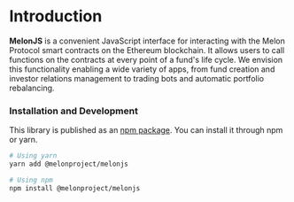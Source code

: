 # Introduction

**MelonJS** is a convenient JavaScript interface for interacting with the Melon Protocol smart contracts on the Ethereum blockchain. It allows users to call functions on the contracts at every point of a fund's life cycle. We envision this functionality enabling a wide variety of apps, from fund creation and investor relations management to trading bots and automatic portfolio rebalancing.

### Installation and Development

This library is published as an [npm package](https://www.npmjs.com/package/@melonproject/melonjs). You can install it through npm or yarn.

```bash
# Using yarn
yarn add @melonproject/melonjs

# Using npm
npm install @melonproject/melonjs
```

